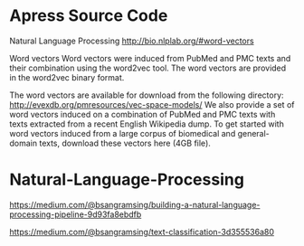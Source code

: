 # Apress Source Code
 Natural Language Processing
http://bio.nlplab.org/#word-vectors



Word vectors
Word vectors were induced from PubMed and PMC texts and their combination using the word2vec tool. The word vectors are provided in the word2vec binary format.

The word vectors are available for download from the following directory:
http://evexdb.org/pmresources/vec-space-models/
We also provide a set of word vectors induced on a combination of PubMed and PMC texts with texts extracted from a recent English Wikipedia dump. To get started with word vectors induced from a large corpus of biomedical and general-domain texts, download these vectors here (4GB file).
# Natural-Language-Processing


https://medium.com/@bsangramsing/building-a-natural-language-processing-pipeline-9d93fa8ebdfb

https://medium.com/@bsangramsing/text-classification-3d355536a80
